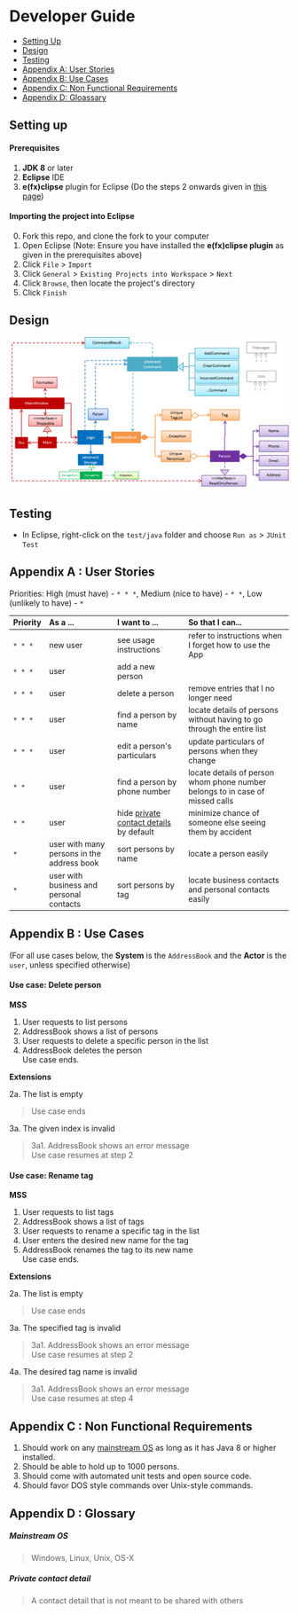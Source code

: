 # Developer Guide

* [Setting Up](#setting-up)
* [Design](#design)
* [Testing](#testing)
* [Appendix A: User Stories](#appendix-a--user-stories)
* [Appendix B: Use Cases](#appendix-b--use-cases)
* [Appendix C: Non Functional Requirements](#appendix-c--non-functional-requirements)
* [Appendix D: Gloassary](#appendix-d--glossary)

## Setting up

#### Prerequisites

1. **JDK 8** or later
2. **Eclipse** IDE
3. **e(fx)clipse** plugin for Eclipse (Do the steps 2 onwards given in
   [this page](http://www.eclipse.org/efxclipse/install.html#for-the-ambitious))


#### Importing the project into Eclipse

0. Fork this repo, and clone the fork to your computer
1. Open Eclipse (Note: Ensure you have installed the **e(fx)clipse plugin** as given in the prerequisites above)
2. Click `File` > `Import`
3. Click `General` > `Existing Projects into Workspace` > `Next`
4. Click `Browse`, then locate the project's directory
5. Click `Finish`

## Design
<img src="images/mainClassDiagram.png"/>

## Testing

* In Eclipse, right-click on the `test/java` folder and choose `Run as` > `JUnit Test`

## Appendix A : User Stories

Priorities: High (must have) - `* * *`, Medium (nice to have)  - `* *`,  Low (unlikely to have) - `*`


Priority | As a ... | I want to ... | So that I can...
-------- | :-------- | :--------- | :-----------
`* * *` | new user | see usage instructions | refer to instructions when I forget how to use the App
`* * *` | user | add a new person |
`* * *` | user | delete a person | remove entries that I no longer need
`* * *` | user | find a person by name | locate details of persons without having to go through the entire list
`* * *` | user | edit a person's particulars | update particulars of persons when they change
`* *` | user | find a person by phone number | locate details of person whom phone number belongs to in case of missed calls
`* *` | user | hide [private contact details](#private-contact-detail) by default | minimize chance of someone else seeing them by accident
`*` | user with many persons in the address book | sort persons by name | locate a person easily
`*` | user with business and personal contacts | sort persons by tag | locate business contacts and personal contacts easily


## Appendix B : Use Cases

(For all use cases below, the **System** is the `AddressBook` and the **Actor** is the `user`, unless specified otherwise)

#### Use case: Delete person

**MSS**

1. User requests to list persons
2. AddressBook shows a list of persons
3. User requests to delete a specific person in the list
4. AddressBook deletes the person <br>
Use case ends.

**Extensions**

2a. The list is empty

> Use case ends

3a. The given index is invalid

> 3a1. AddressBook shows an error message <br>
  Use case resumes at step 2

#### Use case: Rename tag

**MSS**

1. User requests to list tags
2. AddressBook shows a list of tags
3. User requests to rename a specific tag in the list
4. User enters the desired new name for the tag
5. AddressBook renames the tag to its new name <br>
Use case ends.

**Extensions**

2a. The list is empty

> Use case ends

3a. The specified tag is invalid

> 3a1. AddressBook shows an error message <br>
  Use case resumes at step 2
  
4a. The desired tag name is invalid

> 3a1. AddressBook shows an error message <br>
  Use case resumes at step 4
  
## Appendix C : Non Functional Requirements

1. Should work on any [mainstream OS](#mainstream-os) as long as it has Java 8 or higher installed.
2. Should be able to hold up to 1000 persons.
3. Should come with automated unit tests and open source code.
4. Should favor DOS style commands over Unix-style commands.

## Appendix D : Glossary

##### Mainstream OS

> Windows, Linux, Unix, OS-X

##### Private contact detail

> A contact detail that is not meant to be shared with others
